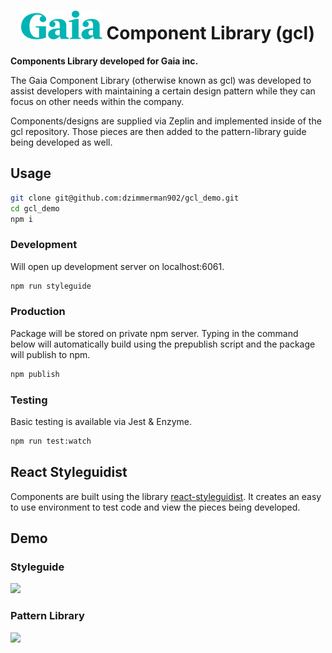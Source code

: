 <h1 align="center" markdown="1"><img src="./src/images/logo-teal.png"> Component Library (gcl)</h1>

**Components Library developed for Gaia inc.**

The Gaia Component Library (otherwise known as gcl) was developed to assist
developers with maintaining a certain design pattern while they can focus on
other needs within the company.

Components/designs are supplied via Zeplin and implemented inside of the gcl
repository. Those pieces are then added to the pattern-library guide being
developed as well.

## Usage

```bash
git clone git@github.com:dzimmerman902/gcl_demo.git
cd gcl_demo
npm i
```

### Development

Will open up development server on localhost:6061.

```bash
npm run styleguide
```

### Production

Package will be stored on private npm server. Typing in the command below will
automatically build using the prepublish script and the package will publish to
npm.

```bash
npm publish
```

### Testing

Basic testing is available via Jest & Enzyme.

```bash
npm run test:watch
```

## React Styleguidist

Components are built using the library
[react-styleguidist](https://github.com/styleguidist/react-styleguidist/blob/master/Readme.md).
It creates an easy to use environment to test code and view the pieces being
developed.

## Demo

### Styleguide

![](https://media.giphy.com/media/4Tvnz8ZVmSerU4M5bL/giphy.gif)

### Pattern Library

![](https://media.giphy.com/media/l1A5d3wDMzcCe3vktu/giphy.gif)
